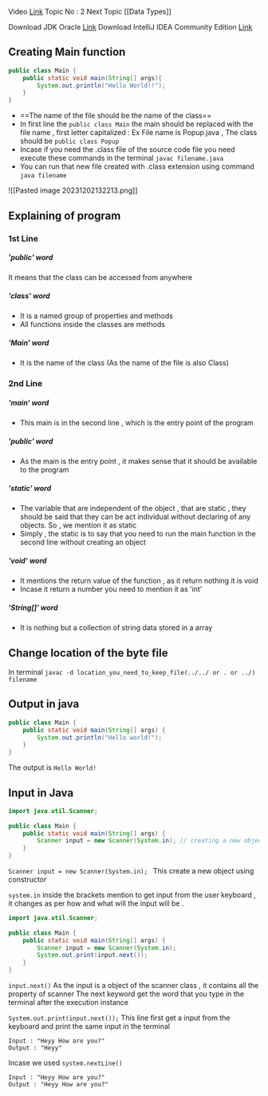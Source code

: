 Video [Link](https://youtu.be/TAtrPoaJ7gc?si=oqv-OgcwKSocjO3U)
Topic No : 2
Next Topic [[Data Types]]

Download JDK Oracle [Link](https://www.oracle.com/java/technologies/downloads/)
Download IntelliJ IDEA Community Edition [Link](https://www.jetbrains.com/idea/download/?section=windows)

## Creating Main function

```Java
public class Main {
	public static void main(String[] args){
		System.out.println("Hello World!!");
	}
}
```

- ==The name of the file should be the name of the class== 
- In first line the ``public class Main`` the main should be replaced with the file name , first letter capitalized : Ex File name is Popup.java , The class should be ``public class Popup``
- Incase if you need the .class file of the source code file you need execute these commands in the terminal ``javac filename.java``
- You can run that new file created with .class extension using command ``java filename``

![[Pasted image 20231202132213.png]]

## Explaining of program

### 1st Line
##### 'public' word
It means that the class can be accessed from anywhere 

##### 'class' word
- It is a named group of properties and methods
- All functions inside the classes are methods

##### 'Main' word
- It is the name of the class (As the name of the file is also Class)

### 2nd Line
##### 'main' word 
- This main is in the second line , which is the entry point of the program

##### 'public' word
- As the main is the entry point , it makes sense that it should be available to the program

##### 'static' word
- The variable that are independent of the object , that are static , they should be said that they can be act individual without declaring of any objects. So , we mention it as static
- Simply , the static is to say that you need to run the main function in the second line without creating an object

##### 'void' word
- It mentions the return value of the function , as it return nothing it is void
- Incase it return a number you need to mention it as 'int'

##### 'String[]' word
- It is nothing but a collection of string data stored in a array



## Change location of the byte file

In terminal ``javac -d location_you_need_to_keep_file(../../ or . or ../) filename``






## Output in java

```Java
public class Main {  
    public static void main(String[] args) {  
        System.out.println("Hello world!");  
    }  
}
```

The output is ``Hello World!``

## Input in Java

```Java
import java.util.Scanner;  
  
public class Main {  
    public static void main(String[] args) {  
        Scanner input = new Scanner(System.in); // creating a new object named input 
    }  
}
```

``Scanner input = new Scanner(System.in); `` This create a new object using constructor

``system.in`` inside the brackets mention to get input from the user keyboard , it changes as per how and what will the input will be .

```Java
import java.util.Scanner;  
  
public class Main {  
    public static void main(String[] args) {  
        Scanner input = new Scanner(System.in);
        System.out.print(input.next());  
    }  
}
```

``input.next()`` As the input is a object of the scanner class , it contains all the property of scanner 
The next keyword get the word that you type in the terminal after the execution instance

``System.out.print(input.next());`` This line first get a input from the keyboard and print the same input in the terminal

```
Input : "Heyy How are you?"
Output : "Heyy"
```

Incase we used ``system.nextLine()``

```
Input : "Heyy How are you?"
Output : "Heyy How are you?"
```

